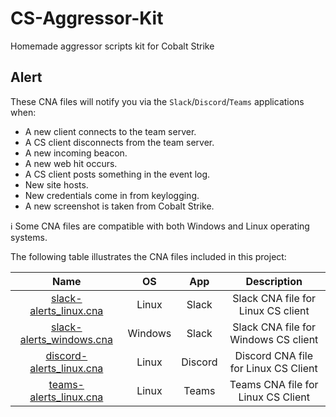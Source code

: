 # CS-Aggressor-Kit
Homemade aggressor scripts kit for Cobalt Strike

## Alert

These CNA files will notify you via the `Slack`/`Discord`/`Teams` applications when:

- A new client connects to the team server.
- A CS client disconnects from the team server.
- A new incoming beacon.
- A new web hit occurs.
- A CS client posts something in the event log.
- New site hosts.
- New credentials come in from keylogging.
- A new screenshot is taken from Cobalt Strike.

:information_source: Some CNA files are compatible with both Windows and Linux operating systems.

The following table illustrates the CNA files included in this project:

| Name | OS | App | Description |
|:-----------:|:-----------:|:-----------:|:-----------:|
|[slack-alerts_linux.cna](/Alert/Slack/slack-alerts_linux.cna)| Linux | Slack | Slack CNA file for Linux CS client |
|[slack-alerts_windows.cna](/Alert/Slack/slack-alerts_windows.cna)| Windows | Slack | Slack CNA file for Windows CS client |
|[discord-alerts_linux.cna](/Alert/Discord/discord-alerts_linux.cna)| Linux | Discord | Discord CNA file for Linux CS Client |
|[teams-alerts_linux.cna](/Alert/Teams/teams-alerts_linux.cna)| Linux | Teams | Teams CNA file for Linux CS Client |
